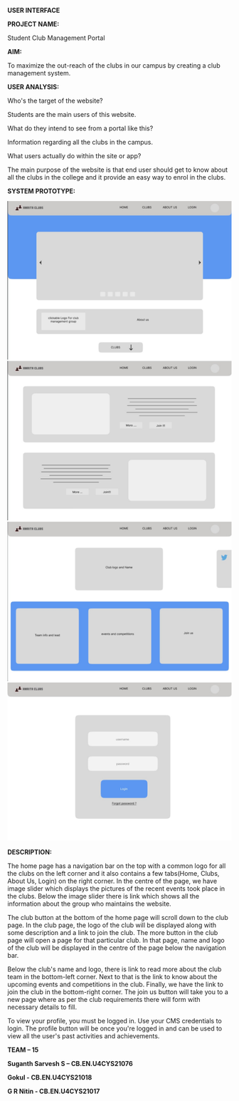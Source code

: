 **USER INTERFACE**

**PROJECT NAME:**

Student Club Management Portal

**AIM:**

To maximize the out-reach of the clubs in our campus by creating a club management system.

**USER ANALYSIS:**

Who's the target of the website?

Students are the main users of this website.

What do they intend to see from a portal like this?

Information regarding all the clubs in the campus.

What users actually do within the site or app?

The main purpose of the website is that end user should get to know about all the clubs in the college and it provide an easy way to enrol in the clubs.

**SYSTEM PROTOTYPE:**

<img src="../images/prototype/homePage.jpeg">
<img src="../images/prototype/clubSection.jpeg">
<img src="../images/prototype/clubDetails">
<img src="../images/prototype/loginPage.jpeg">

**DESCRIPTION:**

The home page has a navigation bar on the top with a common logo for all the clubs on the left corner and it also contains a few tabs(Home, Clubs, About Us, Login) on the right corner. In the centre of the page, we have image slider which displays the pictures of the recent events took place in the clubs. Below the image slider there is link which shows all the information about the group who maintains the website.

The club button at the bottom of the home page will scroll down to the club page. In the club page, the logo of the club will be displayed along with some description and a link to join the club. The more button in the club page will open a page for that particular club. In that page, name and logo of the club will be displayed in the centre of the page below the navigation bar.

Below the club's name and logo, there is link to read more about the club team in the bottom-left corner. Next to that is the link to know about the upcoming events and competitions in the club. Finally, we have the link to join the club in the bottom-right corner. The join us button will take you to a new page where as per the club requirements there will form with necessary details to fill.

To view your profile, you must be logged in. Use your CMS credentials to login. The profile button will be once you're logged in and can be used to view all the user's past activities and achievements.

**TEAM – 15**

**Suganth Sarvesh S – CB.EN.U4CYS21076**

**Gokul - CB.EN.U4CYS21018**

**G R Nitin - CB.EN.U4CYS21017**
